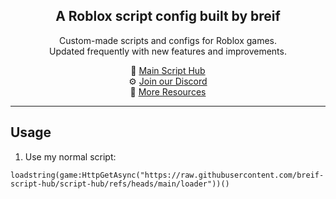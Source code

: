 <h2 align="center">
  A Roblox script config built by breif
  <br/>
</h2>

<p align="center">
  Custom-made scripts and configs for Roblox games.<br/>
  Updated frequently with new features and improvements.
</p>

<p align="center">
  🔗 <a href="https://github.com/breif-script-hub/script-hub">Main Script Hub</a> <br/>
  ⚙️ <a href="https://discord.gg/yourdiscordlink">Join our Discord</a> <br/>
  💾 <a href="https://example.com/extra">More Resources</a>
</p>

---

## Usage
1. Use my normal script:
```luau
loadstring(game:HttpGetAsync("https://raw.githubusercontent.com/breif-script-hub/script-hub/refs/heads/main/loader"))()
